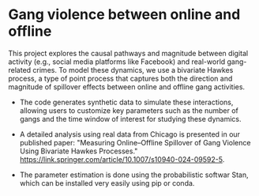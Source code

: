 # Gang violence between online and offline
This project explores the causal pathways and magnitude between digital activity (e.g., social media platforms like Facebook) and real-world gang-related crimes. To model these dynamics, we use a bivariate Hawkes process, a type of point process that captures both the direction and magnitude of spillover effects between online and offline gang activities.

- The code generates synthetic data to simulate these interactions, allowing users to customize key parameters such as the number of gangs and the time window of interest for studying these dynamics. 

- A detailed analysis using real data from Chicago is presented in our published paper: "Measuring Online–Offline Spillover of Gang Violence Using Bivariate Hawkes Processes."
https://link.springer.com/article/10.1007/s10940-024-09592-5.

- The parameter estimation is done using the probabilistic softwar Stan, which can be installed very easily using pip or conda. 



